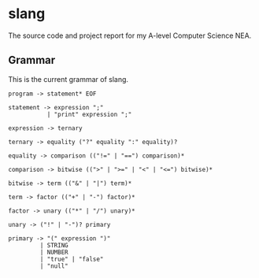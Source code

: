 # slang
The source code and project report for my A-level Computer Science NEA.

## Grammar
This is the current grammar of slang.

```
program -> statement* EOF

statement -> expression ";"
           | "print" expression ";"

expression -> ternary

ternary -> equality ("?" equality ":" equality)?

equality -> comparison (("!=" | "==") comparison)*

comparison -> bitwise ((">" | ">=" | "<" | "<=") bitwise)*

bitwise -> term (("&" | "|") term)*

term -> factor (("+" | "-") factor)*

factor -> unary (("*" | "/") unary)*

unary -> ("!" | "-")? primary

primary -> "(" expression ")"
         | STRING
         | NUMBER
         | "true" | "false"
         | "null"
```